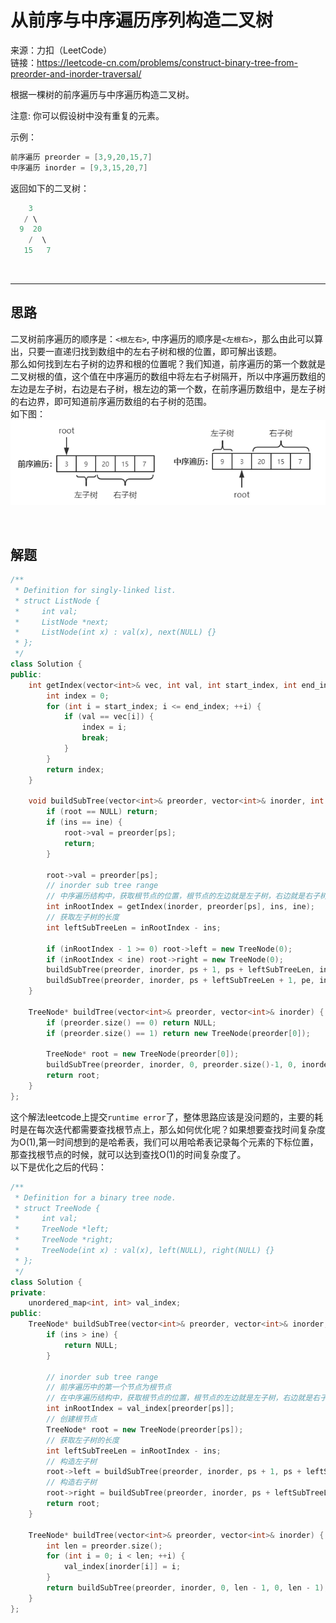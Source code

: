 # 从前序与中序遍历序列构造二叉树

来源：力扣（LeetCode）  
链接：<https://leetcode-cn.com/problems/construct-binary-tree-from-preorder-and-inorder-traversal/>

根据一棵树的前序遍历与中序遍历构造二叉树。

注意:
你可以假设树中没有重复的元素。

示例：

``` c++
前序遍历 preorder = [3,9,20,15,7]
中序遍历 inorder = [9,3,15,20,7]
```

返回如下的二叉树：

``` c++
    3
   / \
  9  20
    /  \
   15   7
```

</br>

---

## 思路

二叉树前序遍历的顺序是：`<根左右>`, 中序遍历的顺序是`<左根右>`，那么由此可以算出，只要一直递归找到数组中的左右子树和根的位置，即可解出该题。  
那么如何找到左右子树的边界和根的位置呢？我们知道，前序遍历的第一个数就是二叉树根的值，这个值在中序遍历的数组中将左右子树隔开，所以中序遍历数组的左边是左子树，右边是右子树，根左边的第一个数，在前序遍历数组中，是左子树的右边界，即可知道前序遍历数组的右子树的范围。  
如下图：  
![buildTree](img/105.png)

</br>

## 解题

``` c++
/**
 * Definition for singly-linked list.
 * struct ListNode {
 *     int val;
 *     ListNode *next;
 *     ListNode(int x) : val(x), next(NULL) {}
 * };
 */
class Solution {
public:
    int getIndex(vector<int>& vec, int val, int start_index, int end_index) {
        int index = 0;
        for (int i = start_index; i <= end_index; ++i) {
            if (val == vec[i]) {
                index = i;
                break;
            }
        }
        return index;
    }

    void buildSubTree(vector<int>& preorder, vector<int>& inorder, int ps, int pe, int ins, int ine, TreeNode* root) {
        if (root == NULL) return;
        if (ins == ine) {
            root->val = preorder[ps];
            return;
        }

        root->val = preorder[ps];
        // inorder sub tree range
        // 中序遍历结构中，获取根节点的位置，根节点的左边就是左子树，右边就是右子树
        int inRootIndex = getIndex(inorder, preorder[ps], ins, ine);
        // 获取左子树的长度
        int leftSubTreeLen = inRootIndex - ins;

        if (inRootIndex - 1 >= 0) root->left = new TreeNode(0);
        if (inRootIndex < ine) root->right = new TreeNode(0);
        buildSubTree(preorder, inorder, ps + 1, ps + leftSubTreeLen, ins, inRootIndex - 1, root->left);
        buildSubTree(preorder, inorder, ps + leftSubTreeLen + 1, pe, inRootIndex + 1, root->right);
    }

    TreeNode* buildTree(vector<int>& preorder, vector<int>& inorder) {
        if (preorder.size() == 0) return NULL;
        if (preorder.size() == 1) return new TreeNode(preorder[0]);

        TreeNode* root = new TreeNode(preorder[0]);
        buildSubTree(preorder, inorder, 0, preorder.size()-1, 0, inorder.size()-1, root);
        return root;
    }
};
```

这个解法leetcode上提交`runtime error`了，整体思路应该是没问题的，主要的耗时是在每次迭代都需要查找根节点上，那么如何优化呢？如果想要查找时间复杂度为O(1),第一时间想到的是哈希表，我们可以用哈希表记录每个元素的下标位置，那查找根节点的时候，就可以达到查找O(1)的时间复杂度了。  
以下是优化之后的代码：  

``` c++
/**
 * Definition for a binary tree node.
 * struct TreeNode {
 *     int val;
 *     TreeNode *left;
 *     TreeNode *right;
 *     TreeNode(int x) : val(x), left(NULL), right(NULL) {}
 * };
 */
class Solution {
private:
    unordered_map<int, int> val_index;
public:
    TreeNode* buildSubTree(vector<int>& preorder, vector<int>& inorder, int ps, int pe, int ins, int ine) {
        if (ins > ine) {
            return NULL;
        }

        // inorder sub tree range
        // 前序遍历中的第一个节点为根节点
        // 在中序遍历结构中，获取根节点的位置，根节点的左边就是左子树，右边就是右子树
        int inRootIndex = val_index[preorder[ps]];
        // 创建根节点
        TreeNode* root = new TreeNode(preorder[ps]);
        // 获取左子树的长度
        int leftSubTreeLen = inRootIndex - ins;
        // 构造左子树
        root->left = buildSubTree(preorder, inorder, ps + 1, ps + leftSubTreeLen, ins, inRootIndex - 1);
        // 构造右子树
        root->right = buildSubTree(preorder, inorder, ps + leftSubTreeLen + 1, pe, inRootIndex + 1, ine);
        return root;
    }

    TreeNode* buildTree(vector<int>& preorder, vector<int>& inorder) {
        int len = preorder.size();
        for (int i = 0; i < len; ++i) {
            val_index[inorder[i]] = i;
        }
        return buildSubTree(preorder, inorder, 0, len - 1, 0, len - 1);
    }
};
```
